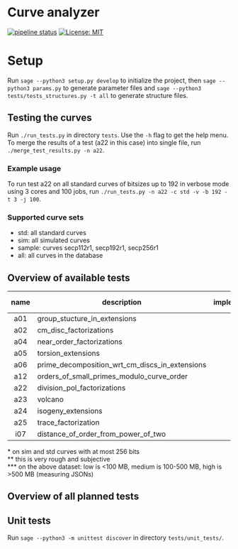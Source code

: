 # Curve analyzer

[![pipeline status](https://gitlab.fi.muni.cz/x408178/curve_analyzer/badges/master/pipeline.svg)](https://gitlab.fi.muni.cz/x408178/curve_analyzer/-/commits/master)
[![License: MIT](https://img.shields.io/badge/License-MIT-yellow.svg)](https://gitlab.fi.muni.cz/x408178/curve_analyzer/-/blob/master/LICENSE)

# Setup

Run `sage --python3 setup.py develop` to initialize the project, then `sage --python3 params.py` to generate parameter files and `sage --python3 tests/tests_structures.py -t all` to generate structure files.

## Testing the curves

Run `./run_tests.py` in directory `tests`. Use the `-h` flag to get the help menu. To merge the results of a test (a22 in this case) into single file, run `./merge_test_results.py -n a22`.

### Example usage

To run test a22 on all standard curves of bitsizes up to 192 in verbose mode using 3 cores and 100 jobs, run `./run_tests.py -n a22 -c std -v -b 192 -t 3 -j 100`.

### Supported curve sets

- std: all standard curves
- sim: all simulated curves
- sample: curves secp112r1, secp192r1, secp256r1
- all: all curves in the database

## Overview of available tests

| name    | description                                    | implemented        |  computed\*        |time req.\*\* |memory req.\*\*\*
|:-------:| -----------------------------------------------|:------------------:|:------------------:|:------------:|:---------:   
   a01    | group_stucture_in_extensions                   | :white_check_mark: | :x:                | high         | low
   a02    | cm_disc_factorizations                         | :white_check_mark: | :x:                | high         | medium
   a04    | near_order_factorizations                      | :white_check_mark: | :x:                | high         | high
   a05    | torsion_extensions                             | :white_check_mark: | :white_check_mark: | medium       | low
   a06    | prime_decomposition_wrt_cm_discs_in_extensions | :white_check_mark: | :white_check_mark: | high         | medium
   a12    | orders_of_small_primes_modulo_curve_order      | :white_check_mark: | :white_check_mark: | medium       | medium
   a22    | division_pol_factorizations                    | :white_check_mark: | :soon:             | high         | high
   a23    | volcano                                        | :white_check_mark: | :white_check_mark: | high         | low
   a24    | isogeny_extensions                             | :white_check_mark: | :soon:             | medium       | low
   a25    | trace_factorization                            | :white_check_mark: | :white_check_mark: | low          | low
   i07    | distance_of_order_from_power_of_two            | :white_check_mark: | :soon:             | low          | low

\* on sim and std curves with at most 256 bits  
\*\* this is very rough and subjective  
\*\*\* on the above dataset: low is  <100 MB, medium is 100-500 MB, high is >500 MB (measuring JSONs)

## Overview of all planned tests

## Unit tests
Run `sage --python3 -m unittest discover` in directory `tests/unit_tests/`.
